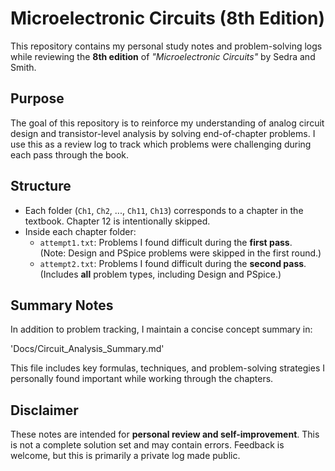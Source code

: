 # Microelectronic Circuits (8th Edition)

This repository contains my personal study notes and problem-solving logs while reviewing the **8th edition** of *"Microelectronic Circuits"* by Sedra and Smith.

## Purpose

The goal of this repository is to reinforce my understanding of analog circuit design and transistor-level analysis by solving end-of-chapter problems. I use this as a review log to track which problems were challenging during each pass through the book.

## Structure

- Each folder (`Ch1`, `Ch2`, ..., `Ch11`, `Ch13`) corresponds to a chapter in the textbook. Chapter 12 is intentionally skipped.
- Inside each chapter folder:
  - `attempt1.txt`: Problems I found difficult during the **first pass**.  
    (Note: Design and PSpice problems were skipped in the first round.)
  - `attempt2.txt`: Problems I found difficult during the **second pass**.  
    (Includes **all** problem types, including Design and PSpice.)


## Summary Notes

In addition to problem tracking, I maintain a concise concept summary in:

'Docs/Circuit_Analysis_Summary.md'

This file includes key formulas, techniques, and problem-solving strategies I personally found important while working through the chapters.

## Disclaimer

These notes are intended for **personal review and self-improvement**. This is not a complete solution set and may contain errors. Feedback is welcome, but this is primarily a private log made public.

